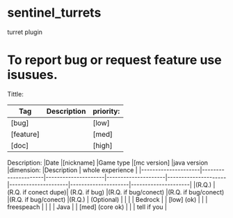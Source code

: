 # sentinel_turrets
turret plugin

# To report bug or request feature use isusues.

Tittle:

| Tag         | Description | priority:   |
|-------------|-------------|-------------|
| [bug]       |             | [low]       |
| [feature]   |             | [med]       |
| [doc]       |             | [high]      |

Description:
|Date                 |[nickname]           |Game type            |[mc version]         |java version         |dimension:           |Description          | whole experience    |
|---------------------|---------------------|---------------------|---------------------|---------------------|---------------------|---------------------|---------------------|
|(R.Q.)               |(R.Q. if conect dupe)| (R.Q. if bug)       |(R.Q. if bug/conect) |(R.Q. if bug/conect) |(R.Q. if bug/conect) |(R.Q.)               | (Optional)          |
|                     |                     | Bedrock             |                     | [low] (ok)          |                     |                     | freespeach          |
|                     |                     | Java                |                     | [med] (core ok)     |                     |                     | tell if you         |
